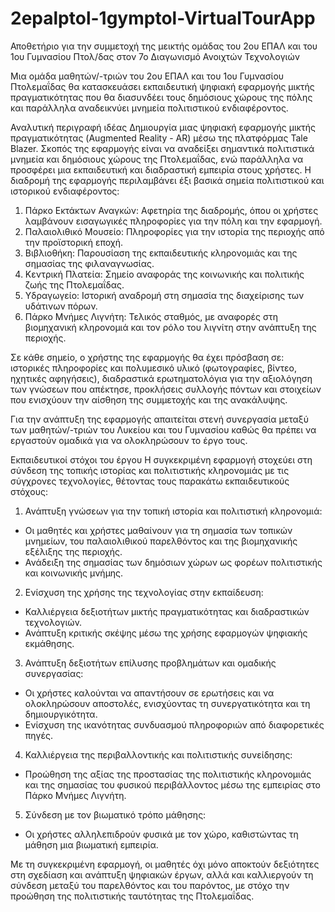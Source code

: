 # 2epalptol-1gymptol-VirtualTourApp
Αποθετήριο για την συμμετοχή της μεικτής ομάδας του 2ου ΕΠΑΛ και του 1ου Γυμνασίου Πτολ/δας στον 7ο Διαγωνισμό Ανοιχτών Τεχνολογιών

Μια ομάδα μαθητών/-τριών του 2ου ΕΠΑΛ και του 1ου Γυμνασίου Πτολεμαΐδας θα κατασκευάσει εκπαιδευτική ψηφιακή εφαρμογής μικτής πραγματικότητας που θα διασυνδέει τους δημόσιους χώρους της πόλης και παράλληλα αναδεικνύει μνημεία πολιτιστικού ενδιαφέροντος.

Αναλυτική περιγραφή ιδέας
Δημιουργία μιας ψηφιακή εφαρμογής μικτής πραγματικότητας (Augmented Reality - AR) μέσω της πλατφόρμας Tale Blazer. Σκοπός της εφαρμογής είναι να αναδείξει
σημαντικά πολιτιστικά μνημεία και δημόσιους χώρους της Πτολεμαΐδας, ενώ παράλληλα να προσφέρει μια εκπαιδευτική και διαδραστική εμπειρία στους χρήστες.
Η διαδρομή της εφαρμογής περιλαμβάνει έξι βασικά σημεία πολιτιστικού και ιστορικού
ενδιαφέροντος:
1) Πάρκο Εκτάκτων Αναγκών: Αφετηρία της διαδρομής, όπου οι χρήστες λαμβάνουν εισαγωγικές
πληροφορίες για την πόλη και την εφαρμογή.
2) Παλαιολιθικό Μουσείο: Πληροφορίες για την ιστορία της περιοχής από την προϊστορική
εποχή.
3) Βιβλιοθήκη: Παρουσίαση της εκπαιδευτικής κληρονομιάς και της σημασίας της
φιλαναγνωσίας.
4) Κεντρική Πλατεία: Σημείο αναφοράς της κοινωνικής και πολιτικής ζωής της Πτολεμαΐδας.
5) Υδραγωγείο: Ιστορική αναδρομή στη σημασία της διαχείρισης των υδάτινων πόρων.
6) Πάρκο Μνήμες Λιγνήτη: Τελικός σταθμός, με αναφορές στη βιομηχανική κληρονομιά και τον ρόλο του λιγνίτη στην ανάπτυξη της περιοχής.
   
Σε κάθε σημείο, ο χρήστης της εφαρμογής θα έχει πρόσβαση σε: ιστορικές πληροφορίες και πολυμεσικό υλικό (φωτογραφίες, βίντεο, ηχητικές αφηγήσεις), διαδραστικά ερωτηματολόγια για την αξιολόγηση των γνώσεων που απέκτησε, προκλήσεις συλλογής πόντων και στοιχείων που ενισχύουν την αίσθηση της συμμετοχής και της ανακάλυψης.

Για την ανάπτυξη της εφαρμογής απαιτείται στενή συνεργασία μεταξύ των μαθητών/-τριών του Λυκείου και του Γυμνασίου καθώς θα πρέπει να εργαστούν ομαδικά για να ολοκληρώσουν το έργο τους.

Εκπαιδευτικοί στόχοι του έργου
Η συγκεκριμένη εφαρμογή στοχεύει στη σύνδεση της τοπικής ιστορίας και πολιτιστικής κληρονομιάς με τις σύγχρονες τεχνολογίες, θέτοντας τους παρακάτω εκπαιδευτικούς στόχους:
1) Ανάπτυξη γνώσεων για την τοπική ιστορία και πολιτιστική κληρονομιά: 
- Οι μαθητές και χρήστες μαθαίνουν για τη σημασία των τοπικών μνημείων, του παλαιολιθικού παρελθόντος και της βιομηχανικής εξέλιξης της περιοχής.
- Ανάδειξη της σημασίας των δημόσιων χώρων ως φορέων πολιτιστικής και κοινωνικής
μνήμης.
2) Ενίσχυση της χρήσης της τεχνολογίας στην εκπαίδευση:
  - Καλλιέργεια δεξιοτήτων μικτής πραγματικότητας και διαδραστικών τεχνολογιών.
  - Ανάπτυξη κριτικής σκέψης μέσω της χρήσης εφαρμογών ψηφιακής εκμάθησης.
3) Ανάπτυξη δεξιοτήτων επίλυσης προβλημάτων και ομαδικής συνεργασίας:
- Οι χρήστες καλούνται να απαντήσουν σε ερωτήσεις και να ολοκληρώσουν αποστολές, ενισχύοντας τη συνεργατικότητα και τη δημιουργικότητα.
- Ενίσχυση της ικανότητας συνδυασμού πληροφοριών από διαφορετικές πηγές.
4) Καλλιέργεια της περιβαλλοντικής και πολιτιστικής συνείδησης:
- Προώθηση της αξίας της προστασίας της πολιτιστικής κληρονομιάς και της σημασίας του φυσικού περιβάλλοντος μέσω της εμπειρίας στο Πάρκο Μνήμες Λιγνήτη.
5) Σύνδεση με τον βιωματικό τρόπο μάθησης:
- Οι χρήστες αλληλεπιδρούν φυσικά με τον χώρο, καθιστώντας τη μάθηση μια βιωματική
εμπειρία.

Με τη συγκεκριμένη εφαρμογή, οι μαθητές όχι μόνο αποκτούν δεξιότητες στη σχεδίαση και ανάπτυξη ψηφιακών έργων, αλλά και καλλιεργούν τη σύνδεση μεταξύ του παρελθόντος και του παρόντος, με στόχο την προώθηση της πολιτιστικής ταυτότητας της Πτολεμαΐδας.
